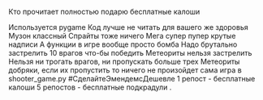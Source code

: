 Кто прочитает полностью подарю бесплатные калоши

Используется pygame
Код лучше не читать для вашего же здоровья
Музон классный
Спрайты тоже ничего
Мега супер пупер крутые надписи
А функции в игре вообще просто бомба
Надо брутально застрелить 10 врагов что-бы победить
Метеориты нельзя застрелить
Нельзя ни трогать врагов, ни пропускать больше трех
Метеориты добряки, если их пропустить то ничего не произойдет
сама игра в shooter_game.py
#СделайтеЭмендемсДешевле
1 репост - бесплатные калоши
5 репостов - бесплатные подкрадули
.
